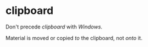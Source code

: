 # clipboard

Don't precede *clipboard* with *Windows*.

Material is moved or copied *to* the clipboard, not *onto* it.
